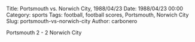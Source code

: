 Title: Portsmouth vs. Norwich City, 1988/04/23
Date: 1988/04/23 00:00
Category: sports
Tags: football, football scores, Portsmouth, Norwich City
Slug: portsmouth-vs-norwich-city
Author: carbonero


Portsmouth 2 - 2 Norwich City
